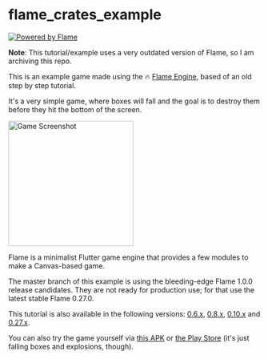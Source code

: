 # flame_crates_example

[![Powered by Flame](https://img.shields.io/badge/Powered%20by-%F0%9F%94%A5-orange.svg?style=for-the-badge)](https://flame-engine.org)

**Note**: This tutorial/example uses a very outdated version of Flame, so I am archiving this repo.

This is an example game made using the :fire: [Flame Engine](https://github.com/luanpotter/flame), based of an old step by step tutorial.

It's a very simple game, where boxes will fall and the goal is to destroy them before they hit the bottom of the screen.

<img src="https://github.com/luanpotter/flame-example/raw/master/tutorial/screenshots/print2.png" alt="Game Screenshot" width="250">

Flame is a minimalist Flutter game engine that provides a few modules to make a Canvas-based game.

The master branch of this example is using the bleeding-edge Flame 1.0.0 release candidates. They are not ready for production use; for that use the latest stable Flame 0.27.0.

This tutorial is also available in the following versions: [0.6.x](https://github.com/flame-engine/flame-crates-example/tree/0.6.x), [0.8.x](https://github.com/flame-engine/flame-crates-example/tree/0.8.x), [0.10.x](https://github.com/flame-engine/flame-crates-example/tree/0.10.x) and [0.27.x](https://github.com/flame-engine/flame-crates-example/tree/0.27.x).

You can also try the game yourself via [this APK](https://github.com/luanpotter/flame-example/raw/master/tutorial/flame_example.apk) or [the Play Store](https://play.google.com/store/apps/details?id=xyz.luan.flame.example) (it's just falling boxes and explosions, though).
